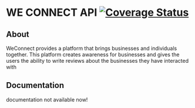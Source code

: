 # WE CONNECT API [![Coverage Status](https://coveralls.io/repos/github/murageden/bootcamp/badge.svg?branch=ch-implement-a-database-155537858)](https://coveralls.io/github/murageden/bootcamp?branch=ch-implement-a-database-155537858)

## About
WeConnect provides a platform that brings businesses and individuals together. This platform creates awareness for businesses and gives the users the ability to write reviews about the businesses they have interacted with


## Documentation
documentation not available now!

